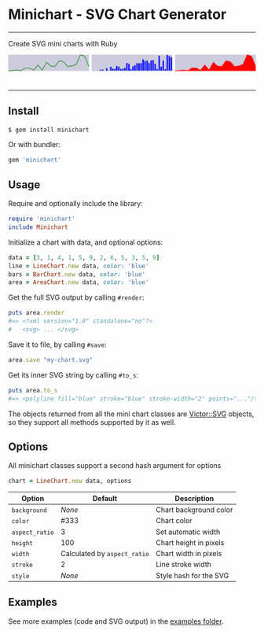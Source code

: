 # Minichart - SVG Chart Generator

---

Create SVG mini charts with Ruby

![demo](examples/multiple.svg)

---

## Install

```shell
$ gem install minichart
```

Or with bundler:

```ruby
gem 'minichart'
```

## Usage

Require and optionally include the library:

```ruby
require 'minichart'
include Minichart
```

Initialize a chart with data, and optional options:

```ruby
data = [3, 1, 4, 1, 5, 9, 2, 6, 5, 3, 5, 9]
line = LineChart.new data, color: 'blue'
bars = BarChart.new data, color: 'blue'
area = AreaChart.new data, color: 'blue'
```

Get the full SVG output by calling `#render`:

```ruby
puts area.render
#=> <?xml version="1.0" standalone="no"?>
#   <svg> ... </svg>
```

Save it to file, by calling `#save`:

```ruby
area.save "my-chart.svg"
```

Get its inner SVG string by calling `#to_s`:

```ruby
puts area.to_s
#=> <polyline fill="blue" stroke="blue" stroke-width="2" points="..."/>
```


The objects returned from all the mini chart classes are [Victor::SVG][2] objects, so they support all methods supported by it as well.

## Options

All minichart classes support a second hash argument for options

```ruby
chart = LineChart.new data, options
```

| Option         | Default                      | Description             |
| -------------- | ---------------------------- | ----------------------- |
| `background`   | *None*                       | Chart background color  |
| `color`        | #333                         | Chart color             |
| `aspect_ratio` | 3                            | Set automatic width     |
| `height`       | 100                          | Chart height in pixels  |
| `width`        | Calculated by `aspect_ratio` | Chart width in pixels   |
| `stroke`       | 2                            | Line stroke width       |
| `style`        | *None*                       | Style hash for the SVG  |


## Examples

See more examples (code and SVG output) in the [examples folder][1].


[1]: https://github.com/DannyBen/minichart/tree/master/examples#examples
[2]: https://github.com/DannyBen/victor
